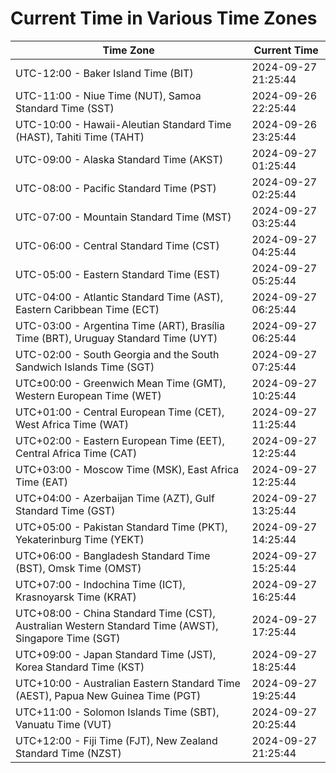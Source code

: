 # Current Time in Various Time Zones

| Time Zone | Current Time |
|-----------|--------------|
| UTC-12:00 - Baker Island Time (BIT) | 2024-09-27 21:25:44 |
| UTC-11:00 - Niue Time (NUT), Samoa Standard Time (SST) | 2024-09-26 22:25:44 |
| UTC-10:00 - Hawaii-Aleutian Standard Time (HAST), Tahiti Time (TAHT) | 2024-09-26 23:25:44 |
| UTC-09:00 - Alaska Standard Time (AKST) | 2024-09-27 01:25:44 |
| UTC-08:00 - Pacific Standard Time (PST) | 2024-09-27 02:25:44 |
| UTC-07:00 - Mountain Standard Time (MST) | 2024-09-27 03:25:44 |
| UTC-06:00 - Central Standard Time (CST) | 2024-09-27 04:25:44 |
| UTC-05:00 - Eastern Standard Time (EST) | 2024-09-27 05:25:44 |
| UTC-04:00 - Atlantic Standard Time (AST), Eastern Caribbean Time (ECT) | 2024-09-27 06:25:44 |
| UTC-03:00 - Argentina Time (ART), Brasília Time (BRT), Uruguay Standard Time (UYT) | 2024-09-27 06:25:44 |
| UTC-02:00 - South Georgia and the South Sandwich Islands Time (SGT) | 2024-09-27 07:25:44 |
| UTC±00:00 - Greenwich Mean Time (GMT), Western European Time (WET) | 2024-09-27 10:25:44 |
| UTC+01:00 - Central European Time (CET), West Africa Time (WAT) | 2024-09-27 11:25:44 |
| UTC+02:00 - Eastern European Time (EET), Central Africa Time (CAT) | 2024-09-27 12:25:44 |
| UTC+03:00 - Moscow Time (MSK), East Africa Time (EAT) | 2024-09-27 12:25:44 |
| UTC+04:00 - Azerbaijan Time (AZT), Gulf Standard Time (GST) | 2024-09-27 13:25:44 |
| UTC+05:00 - Pakistan Standard Time (PKT), Yekaterinburg Time (YEKT) | 2024-09-27 14:25:44 |
| UTC+06:00 - Bangladesh Standard Time (BST), Omsk Time (OMST) | 2024-09-27 15:25:44 |
| UTC+07:00 - Indochina Time (ICT), Krasnoyarsk Time (KRAT) | 2024-09-27 16:25:44 |
| UTC+08:00 - China Standard Time (CST), Australian Western Standard Time (AWST), Singapore Time (SGT) | 2024-09-27 17:25:44 |
| UTC+09:00 - Japan Standard Time (JST), Korea Standard Time (KST) | 2024-09-27 18:25:44 |
| UTC+10:00 - Australian Eastern Standard Time (AEST), Papua New Guinea Time (PGT) | 2024-09-27 19:25:44 |
| UTC+11:00 - Solomon Islands Time (SBT), Vanuatu Time (VUT) | 2024-09-27 20:25:44 |
| UTC+12:00 - Fiji Time (FJT), New Zealand Standard Time (NZST) | 2024-09-27 21:25:44 |

